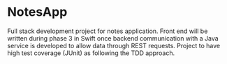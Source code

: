 # NotesApp
Full stack development project for notes application. Front end will be written during phase 3 in Swift once backend communication with a Java service is developed to allow data through REST requests. Project to have high test coverage (JUnit) as following the TDD approach.
